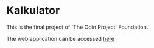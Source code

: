 # Kalkulator
This is the final project of 'The Odin Project' Foundation.

The web application can be accessed [here](https://altchemist.github.io/Kalkulator/)